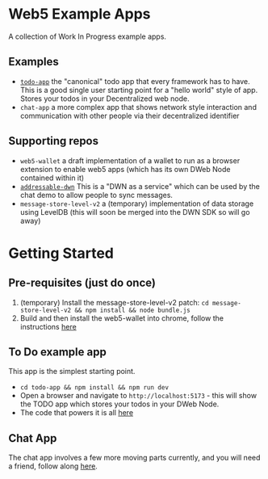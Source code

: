 # Web5 Example Apps

A collection of Work In Progress example apps.

## Examples

* [`todo-app`](./todo-app) the "canonical" todo app that every framework has to have. This is a good single user starting point for a "hello world" style of app. Stores your todos in your Decentralized web node. 
* `chat-app` a more complex app that shows network style interaction and communication with other people via their decentralized identifier

## Supporting repos

* `web5-wallet` a draft implementation of a wallet to run as a browser extension to enable web5 apps (which has its own DWeb Node contained within it)
* [`addressable-dwn`](./addressable-dwn) This is a "DWN as a service" which can be used by the chat demo to allow people to sync messages.
* `message-store-level-v2` a (temporary) implementation of data storage using LevelDB (this will soon be merged into the DWN SDK so will go away)
 
# Getting Started

## Pre-requisites (just do once)

1. (temporary) Install the message-store-level-v2 patch: `cd message-store-level-v2 && npm install && node bundle.js`
2. Build and then install the web5-wallet into chrome, follow the instructions [here](./web5-wallet/README.md)

## To Do example app

This app is the simplest starting point.

* `cd todo-app && npm install && npm run dev`
* Open a browser and navigate to `http://localhost:5173` - this will show the TODO app which stores your todos in your DWeb Node.
* The code that powers it is all [here](./todo-app/src/App.vue)


## Chat App

The chat app involves a few more moving parts currently, and you will need a friend, follow along [here](./chat-app/README.md).

